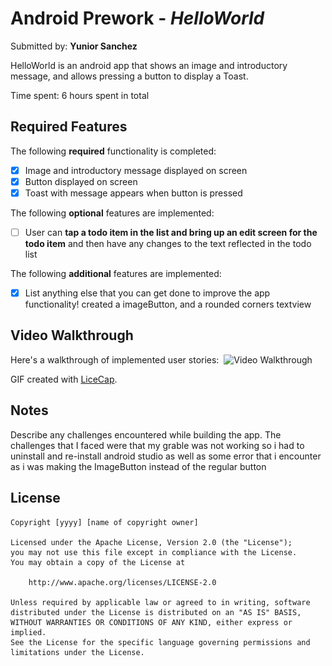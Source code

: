 # Android Prework - *HelloWorld*

Submitted by: **Yunior Sanchez**

HelloWorld is an android app that shows an image and introductory message, and allows pressing a button to display a Toast. 

Time spent: 6 hours spent in total

## Required Features

The following **required** functionality is completed:

* [x] Image and introductory message displayed on screen
* [x] Button displayed on screen
* [x] Toast with message appears when button is pressed 

The following **optional** features are implemented:

* [ ] User can **tap a todo item in the list and bring up an edit screen for the todo item** and then have any changes to the text reflected in the todo list

The following **additional** features are implemented:

* [x] List anything else that you can get done to improve the app functionality!
    created a imageButton, and a rounded corners textview

## Video Walkthrough

Here's a walkthrough of implemented user stories:
<img />
<img src='![Helloworldwlakthru.gif](https://github.com/yunsanch/HelloWorld/blob/master/HelloWorldWalkthru.gif)' title='Video Walkthrough' width='' alt='Video Walkthrough' />

GIF created with [LiceCap](http://www.cockos.com/licecap/).

## Notes

Describe any challenges encountered while building the app.
The challenges that I faced were that my grable was not working so i had to uninstall and re-install android studio as well as some error that i encounter as i was making the ImageButton instead of the regular button
## License

    Copyright [yyyy] [name of copyright owner]

    Licensed under the Apache License, Version 2.0 (the "License");
    you may not use this file except in compliance with the License.
    You may obtain a copy of the License at

        http://www.apache.org/licenses/LICENSE-2.0

    Unless required by applicable law or agreed to in writing, software
    distributed under the License is distributed on an "AS IS" BASIS,
    WITHOUT WARRANTIES OR CONDITIONS OF ANY KIND, either express or implied.
    See the License for the specific language governing permissions and
    limitations under the License.
